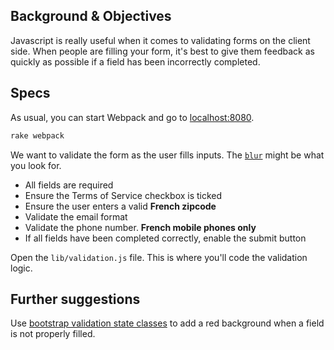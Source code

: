 ## Background & Objectives

Javascript is really useful when it comes to validating forms on the client side.
When people are filling your form, it's best to give them feedback as quickly as possible if a field has been incorrectly completed.

## Specs

As usual, you can start Webpack and go to [localhost:8080](http://localhost:8080).

```bash
rake webpack
```

We want to validate the form as the user fills inputs. The [`blur`](https://developer.mozilla.org/en-US/docs/Web/Events/blur) might be what you look for.

- All fields are required
- Ensure the Terms of Service checkbox is ticked
- Ensure the user enters a valid **French zipcode**
- Validate the email format
- Validate the phone number. **French mobile phones only**
- If all fields have been completed correctly, enable the submit button

Open the `lib/validation.js` file. This is where you'll code the validation
logic.

## Further suggestions

Use [bootstrap validation state classes](http://getbootstrap.com/css/#forms-control-validation) to add a red background when a field is not properly filled.
